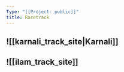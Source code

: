 ```yaml
---
Type: "[[Project- public]]"
title: Racetrack
---
```

## ![[karnali_track_site|Karnali]]
## ![[ilam_track_site]]
